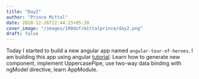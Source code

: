 ```yaml
---
title: "Day2"
author: "Prince Mittal"
date: 2018-12-26T22:44:23+05:30
cover_image: "/images/100dof/mittalprince/day2.png"
draft: false
---
```


Today I started to build a new angular app named `angular-tour-of-heroes`. I am building this app using angular [tutorial](https://angular.io/tutorial/toh-pt0). Learn how to generate new component, implement UppercasePipe, use two-way data binding with ngModel directive, learn AppModule.